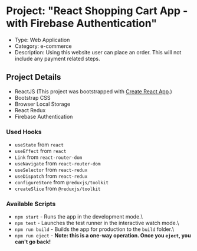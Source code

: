 # Project: "React Shopping Cart App - with Firebase Authentication"

- Type: Web Application
- Category: e-commerce
- Description: Using this website user can place an order. This will not include any payment related steps.

## Project Details
- ReactJS (This project was bootstrapped with [Create React App](https://github.com/facebook/create-react-app).)
- Bootstrap CSS
- Browser Local Storage
- React Redux
- Firebase Authentication

### Used Hooks
- `useState` from `react`
- `useEffect` from `react`
- `Link` from `react-router-dom`
- `useNavigate` from `react-router-dom`
- `useSelector` from `react-redux`
- `useDispatch` from `react-redux`
- `configureStore` from `@reduxjs/toolkit`
- `createSlice` from `@reduxjs/toolkit`

### Available Scripts

- `npm start` - Runs the app in the development mode.\
- `npm test` - Launches the test runner in the interactive watch mode.\
- `npm run build` - Builds the app for production to the `build` folder.\
- `npm run eject` - **Note: this is a one-way operation. Once you `eject`, you can't go back!**
